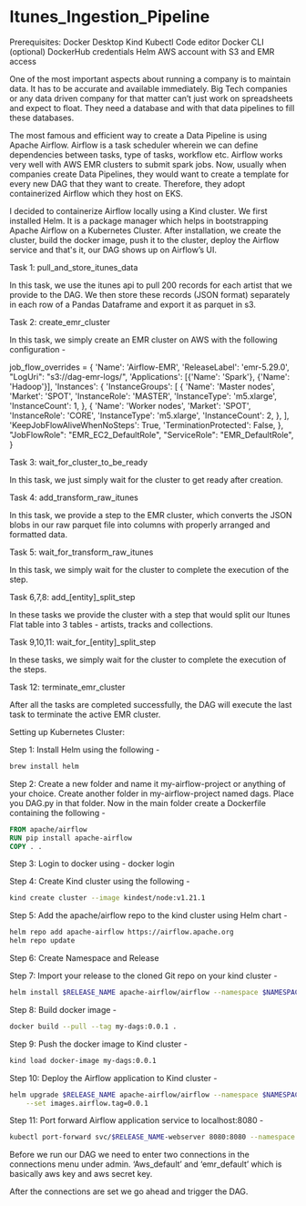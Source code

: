 # Itunes_Ingestion_Pipeline

Prerequisites:
Docker Desktop
Kind
Kubectl
Code editor
Docker CLI (optional)
DockerHub credentials
Helm
AWS account with S3 and EMR access

One of the most important aspects about running a company is to maintain data. It has to be accurate and available immediately. Big Tech companies or any data driven company for that matter can’t just work on spreadsheets and expect to float. They need a database and with that data pipelines to fill these databases.

The most famous and efficient way to create a Data Pipeline is using Apache Airflow. Airflow is a task scheduler wherein we can define dependencies between tasks, type of tasks, workflow etc. Airflow works very well with AWS EMR clusters to submit spark jobs. Now, usually when companies create Data Pipelines, they would want to create a template for every new DAG that they want to create. Therefore, they adopt containerized Airflow which they host on EKS. 

I decided to containerize Airflow locally using a Kind cluster. We first installed Helm. It is a package manager which helps in bootstrapping Apache Airflow on a Kubernetes Cluster. After installation, we create the cluster, build the docker image, push it to the cluster, deploy the Airflow service and that's it, our DAG shows up on Airflow’s UI. 

Task 1: pull_and_store_itunes_data

In this task, we use the itunes api to pull 200 records for each artist that we provide to the DAG. We then store these records (JSON format) separately in each row of a Pandas Dataframe and export it as parquet in s3.

Task 2: create_emr_cluster

In this task, we simply create an EMR cluster on AWS with the following configuration -

job_flow_overrides = {
    'Name': 'Airflow-EMR',
    'ReleaseLabel': 'emr-5.29.0',
    "LogUri": "s3://dag-emr-logs/",
    'Applications': [{'Name': 'Spark'}, {'Name': 'Hadoop'}],
    'Instances': {
        'InstanceGroups': [
            {
                'Name': 'Master nodes',
                'Market': 'SPOT',
                'InstanceRole': 'MASTER',
                'InstanceType': 'm5.xlarge',
                'InstanceCount': 1,
            },
            {
                'Name': 'Worker nodes',
                'Market': 'SPOT',
                'InstanceRole': 'CORE',
                'InstanceType': 'm5.xlarge',
                'InstanceCount': 2,
            },
        ],
        'KeepJobFlowAliveWhenNoSteps': True,
        'TerminationProtected': False,
    },
    "JobFlowRole": "EMR_EC2_DefaultRole",
    "ServiceRole": "EMR_DefaultRole",
}

Task 3: wait_for_cluster_to_be_ready

In this task, we just simply wait for the cluster to get ready after creation.

Task 4: add_transform_raw_itunes

In this task, we provide a step to the EMR cluster, which converts the JSON blobs in our raw parquet file into columns with properly arranged and formatted data. 

Task 5: wait_for_transform_raw_itunes

In this task, we simply wait for the cluster to complete the execution of the step.

Task 6,7,8: add_[entity]_split_step

In these tasks we provide the cluster with a step that would split our Itunes Flat table into 3 tables - artists, tracks and collections.

Task 9,10,11: wait_for_[entity]_split_step

In these tasks, we simply wait for the cluster to complete the execution of the steps.

Task 12: terminate_emr_cluster

After all the tasks are completed successfully, the DAG will execute the last task to terminate the active EMR cluster.

Setting up Kubernetes Cluster:

Step 1: Install Helm using the following -

```bash
brew install helm
```

Step 2: Create a new folder and name it my-airflow-project or anything of your choice. Create another folder in my-airflow-project named dags. Place you DAG.py in that folder. Now in the main folder create a Dockerfile containing the following -

```Dockerfile
FROM apache/airflow
RUN pip install apache-airflow
COPY . .
```

Step 3: Login to docker using - docker login

Step 4: Create Kind cluster using the following -

```bash
kind create cluster --image kindest/node:v1.21.1
```

Step 5: Add the apache/airflow repo to the kind cluster using Helm chart -

```bash
helm repo add apache-airflow https://airflow.apache.org
helm repo update
```

Step 6: Create Namespace and Release

Step 7: Import your release to the cloned Git repo on your kind cluster -

```bash
helm install $RELEASE_NAME apache-airflow/airflow --namespace $NAMESPACE
```

Step 8: Build docker image -

```bash
docker build --pull --tag my-dags:0.0.1 .
```

Step 9: Push the docker image to Kind cluster -

```bash
kind load docker-image my-dags:0.0.1
```

Step 10: Deploy the Airflow application to Kind cluster -

```bash
helm upgrade $RELEASE_NAME apache-airflow/airflow --namespace $NAMESPACE \    --set images.airflow.repository=my-dags \
    --set images.airflow.tag=0.0.1
```

Step 11: Port forward Airflow application service to localhost:8080 -

```bash
kubectl port-forward svc/$RELEASE_NAME-webserver 8080:8080 --namespace $NAMESPACE
```

Before we run our DAG we need to enter two connections in the connections menu under admin. ‘Aws_default’ and ‘emr_default’ which is basically aws key and aws secret key. 

After the connections are set we go ahead and trigger the DAG.



